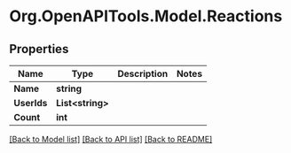 # Org.OpenAPITools.Model.Reactions

## Properties

Name | Type | Description | Notes
------------ | ------------- | ------------- | -------------
**Name** | **string** |  | 
**UserIds** | **List&lt;string&gt;** |  | 
**Count** | **int** |  | 

[[Back to Model list]](../../README.md#documentation-for-models) [[Back to API list]](../../README.md#documentation-for-api-endpoints) [[Back to README]](../../README.md)

